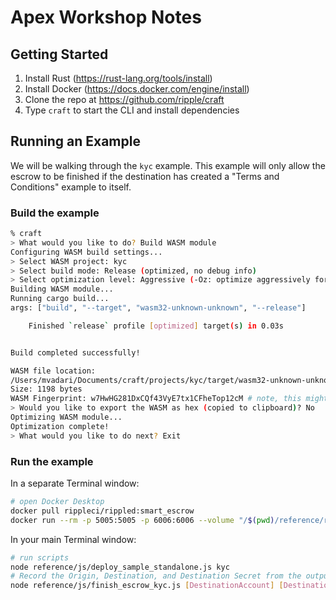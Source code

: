 # Apex Workshop Notes

## Getting Started

1. Install Rust (https://rust-lang.org/tools/install)
1. Install Docker (https://docs.docker.com/engine/install)
1. Clone the repo at https://github.com/ripple/craft
1. Type `craft` to start the CLI and install dependencies

## Running an Example

We will be walking through the `kyc` example. This example will only allow the escrow to be finished if the destination has created a "Terms and Conditions" example to itself.

### Build the example

```sh
% craft
> What would you like to do? Build WASM module
Configuring WASM build settings...
> Select WASM project: kyc
> Select build mode: Release (optimized, no debug info)
> Select optimization level: Aggressive (-Oz: optimize aggressively for size)
Building WASM module...
Running cargo build...
args: ["build", "--target", "wasm32-unknown-unknown", "--release"]

    Finished `release` profile [optimized] target(s) in 0.03s


Build completed successfully!

WASM file location:
/Users/mvadari/Documents/craft/projects/kyc/target/wasm32-unknown-unknown/release/kyc.wasm
Size: 1198 bytes
WASM Fingerprint: w7HwHG281DxCQf43VyE7tx1CFheTop12cM # note, this might be wrong
> Would you like to export the WASM as hex (copied to clipboard)? No
Optimizing WASM module...
Optimization complete!
> What would you like to do next? Exit
```

### Run the example

In a separate Terminal window:

```sh
# open Docker Desktop
docker pull rippleci/rippled:smart_escrow
docker run --rm -p 5005:5005 -p 6006:6006 --volume "/$(pwd)/reference/rippled_cfg/":"/opt/etc/ripple/" --platform linux/amd64 rippleci/rippled:smart_escrow "-a"
```

In your main Terminal window:

```sh
# run scripts
node reference/js/deploy_sample_standalone.js kyc
# Record the Origin, Destination, and Destination Secret from the output above
node reference/js/finish_escrow_kyc.js [DestinationAccount] [DestinationSecret] [OriginAccount] [EscrowSequence]
```
